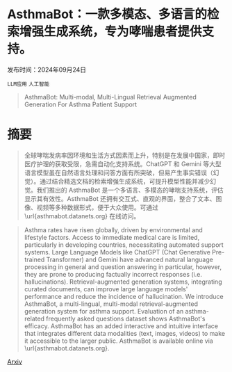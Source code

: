 # AsthmaBot：一款多模态、多语言的检索增强生成系统，专为哮喘患者提供支持。

发布时间：2024年09月24日

`LLM应用` `人工智能`

> AsthmaBot: Multi-modal, Multi-Lingual Retrieval Augmented Generation For Asthma Patient Support

# 摘要

> 全球哮喘发病率因环境和生活方式因素而上升，特别是在发展中国家，即时医疗护理的获取受限，急需自动化支持系统。ChatGPT 和 Gemini 等大型语言模型虽在自然语言处理和问答方面有所突破，但易产生事实错误（幻觉）。通过结合精选文档的检索增强生成系统，可提升模型性能并减少幻觉。我们推出的 AsthmaBot 是一个多语言、多模态的哮喘支持系统，评估显示其有效性。AsthmaBot 还拥有交互式、直观的界面，整合了文本、图像、视频等多种数据形式，便于大众使用。可通过 \url{asthmabot.datanets.org} 在线访问。

> Asthma rates have risen globally, driven by environmental and lifestyle factors. Access to immediate medical care is limited, particularly in developing countries, necessitating automated support systems. Large Language Models like ChatGPT (Chat Generative Pre-trained Transformer) and Gemini have advanced natural language processing in general and question answering in particular, however, they are prone to producing factually incorrect responses (i.e. hallucinations). Retrieval-augmented generation systems, integrating curated documents, can improve large language models' performance and reduce the incidence of hallucination. We introduce AsthmaBot, a multi-lingual, multi-modal retrieval-augmented generation system for asthma support. Evaluation of an asthma-related frequently asked questions dataset shows AsthmaBot's efficacy. AsthmaBot has an added interactive and intuitive interface that integrates different data modalities (text, images, videos) to make it accessible to the larger public. AsthmaBot is available online via \url{asthmabot.datanets.org}.

[Arxiv](https://arxiv.org/abs/2409.15815)
